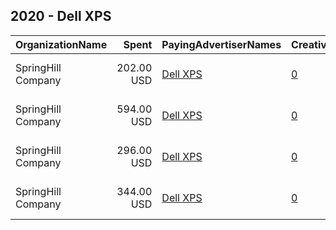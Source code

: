 ## 2020 - Dell XPS 
|OrganizationName|Spent|PayingAdvertiserNames|CreativeUrls|Impressions|Genders|AgeBrackets|CountryCodes|BillingAddresses|CandidateBallotInformation|
|:---|---:|:---|:---|---:|:---|:---|:---|:---|:---|
|SpringHill Company|202.00 USD|[Dell XPS](2020/Dell_XPS.md)|[0](https://www.snap.com/political-ads/asset/6f7b6fe6c3f19fc20145603f6e334f9c39248e593523266952d42a6975c807d5?mediaType=mp4)|150,823|||canada|"1575 N Gower St,Los Angeles,90028,US"||
|SpringHill Company|594.00 USD|[Dell XPS](2020/Dell_XPS.md)|[0](https://www.snap.com/political-ads/asset/6f7b6fe6c3f19fc20145603f6e334f9c39248e593523266952d42a6975c807d5?mediaType=mp4)|227,831||18+|united states|"1575 N Gower St,Los Angeles,90028,US"||
|SpringHill Company|296.00 USD|[Dell XPS](2020/Dell_XPS.md)|[0](https://www.snap.com/political-ads/asset/ee666964d527ecac0b91817d20a8c4444a680d532c86ee6c4b292dbc7746df10?mediaType=mp4)|150,398|||canada|"1575 N Gower St,Los Angeles,90028,US"||
|SpringHill Company|344.00 USD|[Dell XPS](2020/Dell_XPS.md)|[0](https://www.snap.com/political-ads/asset/ee666964d527ecac0b91817d20a8c4444a680d532c86ee6c4b292dbc7746df10?mediaType=mp4)|88,735||18+|united states|"1575 N Gower St,Los Angeles,90028,US"||
